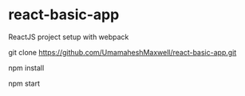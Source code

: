 # react-basic-app
ReactJS project setup with webpack

git clone https://github.com/UmamaheshMaxwell/react-basic-app.git

npm install

npm start

